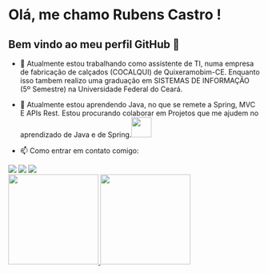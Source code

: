 # Olá, me chamo Rubens Castro ! 
## Bem vindo ao meu perfil GitHub 👋

- 🔭 Atualmente estou trabalhando como assistente de TI, numa empresa de fabricação de calçados (COCALQUI) de Quixeramobim-CE. Enquanto isso tambem realizo uma graduação em SISTEMAS DE INFORMAÇÃO (5º Semestre) na Universidade Federal do Ceará.

- 🌱 Atualmente estou aprendendo Java, no que se remete a Spring, MVC E APIs Rest. Estou procurando colaborar em Projetos que me ajudem no aprendizado de Java e de Spring.<img src="https://cdn.jsdelivr.net/gh/devicons/devicon/icons/java/java-original.svg" width="40" height="40"/> 



- 📫 Como entrar em contato comigo: 

<div>
<a href="https://www.instagram.com/rubens_cauan12/" target="_blank"><img src="https://img.shields.io/badge/-Instagram-%23E4405F?style=for-the-badge&logo=instagram&logoColor=white" target="_blank"></a>
<a href = "mailto:rubenscauanfc2021@gmail.com"><img src="https://img.shields.io/badge/Gmail-D14836?style=for-the-badge&logo=gmail&logoColor=white" target="_blank"></a>
<a href="https://www.linkedin.com/in/rubenscauancastro/" target="_blank"><img src="https://img.shields.io/badge/-LinkedIn-%230077B5?style=for-the-badge&logo=linkedin&logoColor=white" target="_blank"></a>   
</div>

<div>
<a href="https://github.com/Rubenscauan">
<img height="180em" src="https://github-readme-stats.vercel.app/api/top-langs/?username=Rubenscauan&layout=compact&langs_count=7&theme=dracula"/>
<img height="180em" src="https://github-readme-stats.vercel.app/api?username=RubensCauan&show_icons=true&theme=dracula&include_all_commits=true&count_private=true"/>
</div>
